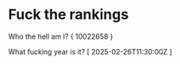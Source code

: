 # Fuck the rankings

Who the hell am I?
{ 10022658 }

What fucking year is it?
[ 2025-02-26T11:30:00Z ]
